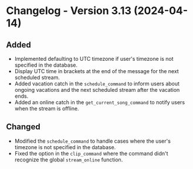 # Changelog - Version 3.13 (2024-04-14)

## Added

- Implemented defaulting to UTC timezone if user's timezone is not specified in the database.
- Display UTC time in brackets at the end of the message for the next scheduled stream.
- Added vacation catch in the `schedule_command` to inform users about ongoing vacations and the next scheduled stream after the vacation ends.
- Added an online catch in the `get_current_song_command` to notify users when the stream is offline.
  
## Changed

- Modified the `schedule_command` to handle cases where the user's timezone is not specified in the database.
- Fixed the option in the `clip_command` where the command didn't recognize the global `stream_online` function.